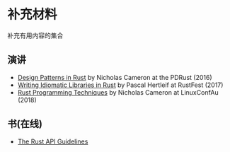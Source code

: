 # 补充材料

补充有用内容的集合

## 演讲

- [Design Patterns in Rust](https://www.youtube.com/watch?v=Pm_oO0N5B9k) by
  Nicholas Cameron at the PDRust (2016)
- [Writing Idiomatic Libraries in Rust](https://www.youtube.com/watch?v=0zOg8_B71gE)
  by Pascal Hertleif at RustFest (2017)
- [Rust Programming Techniques](https://www.youtube.com/watch?v=vqavdUGKeb4) by
  Nicholas Cameron at LinuxConfAu (2018)

## 书(在线)

- [The Rust API Guidelines](https://rust-lang.github.io/api-guidelines)
